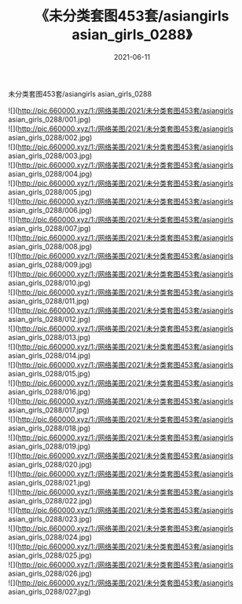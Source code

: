 ﻿---
layout: post
title:  《未分类套图453套/asiangirls asian_girls_0288》
date:   2021-06-11
img: http://pic.660000.xyz/1:/网络美图/2021/未分类套图453套/asiangirls asian_girls_0288/000.jpg
categories: [美女, 清纯, 唯美]
---

未分类套图453套/asiangirls asian_girls_0288

 ![](http://pic.660000.xyz/1:/网络美图/2021/未分类套图453套/asiangirls asian_girls_0288/001.jpg) <br>![](http://pic.660000.xyz/1:/网络美图/2021/未分类套图453套/asiangirls asian_girls_0288/002.jpg) <br>![](http://pic.660000.xyz/1:/网络美图/2021/未分类套图453套/asiangirls asian_girls_0288/003.jpg) <br>![](http://pic.660000.xyz/1:/网络美图/2021/未分类套图453套/asiangirls asian_girls_0288/004.jpg) <br>![](http://pic.660000.xyz/1:/网络美图/2021/未分类套图453套/asiangirls asian_girls_0288/005.jpg) <br>![](http://pic.660000.xyz/1:/网络美图/2021/未分类套图453套/asiangirls asian_girls_0288/006.jpg) <br>![](http://pic.660000.xyz/1:/网络美图/2021/未分类套图453套/asiangirls asian_girls_0288/007.jpg) <br>![](http://pic.660000.xyz/1:/网络美图/2021/未分类套图453套/asiangirls asian_girls_0288/008.jpg) <br>![](http://pic.660000.xyz/1:/网络美图/2021/未分类套图453套/asiangirls asian_girls_0288/009.jpg) <br>![](http://pic.660000.xyz/1:/网络美图/2021/未分类套图453套/asiangirls asian_girls_0288/010.jpg) <br>![](http://pic.660000.xyz/1:/网络美图/2021/未分类套图453套/asiangirls asian_girls_0288/011.jpg) <br>![](http://pic.660000.xyz/1:/网络美图/2021/未分类套图453套/asiangirls asian_girls_0288/012.jpg) <br>![](http://pic.660000.xyz/1:/网络美图/2021/未分类套图453套/asiangirls asian_girls_0288/013.jpg) <br>![](http://pic.660000.xyz/1:/网络美图/2021/未分类套图453套/asiangirls asian_girls_0288/014.jpg) <br>![](http://pic.660000.xyz/1:/网络美图/2021/未分类套图453套/asiangirls asian_girls_0288/015.jpg) <br>![](http://pic.660000.xyz/1:/网络美图/2021/未分类套图453套/asiangirls asian_girls_0288/016.jpg) <br>![](http://pic.660000.xyz/1:/网络美图/2021/未分类套图453套/asiangirls asian_girls_0288/017.jpg) <br>![](http://pic.660000.xyz/1:/网络美图/2021/未分类套图453套/asiangirls asian_girls_0288/018.jpg) <br>![](http://pic.660000.xyz/1:/网络美图/2021/未分类套图453套/asiangirls asian_girls_0288/019.jpg) <br>![](http://pic.660000.xyz/1:/网络美图/2021/未分类套图453套/asiangirls asian_girls_0288/020.jpg) <br>![](http://pic.660000.xyz/1:/网络美图/2021/未分类套图453套/asiangirls asian_girls_0288/021.jpg) <br>![](http://pic.660000.xyz/1:/网络美图/2021/未分类套图453套/asiangirls asian_girls_0288/022.jpg) <br>![](http://pic.660000.xyz/1:/网络美图/2021/未分类套图453套/asiangirls asian_girls_0288/023.jpg) <br>![](http://pic.660000.xyz/1:/网络美图/2021/未分类套图453套/asiangirls asian_girls_0288/024.jpg) <br>![](http://pic.660000.xyz/1:/网络美图/2021/未分类套图453套/asiangirls asian_girls_0288/025.jpg) <br>![](http://pic.660000.xyz/1:/网络美图/2021/未分类套图453套/asiangirls asian_girls_0288/026.jpg) <br>![](http://pic.660000.xyz/1:/网络美图/2021/未分类套图453套/asiangirls asian_girls_0288/027.jpg) <br>